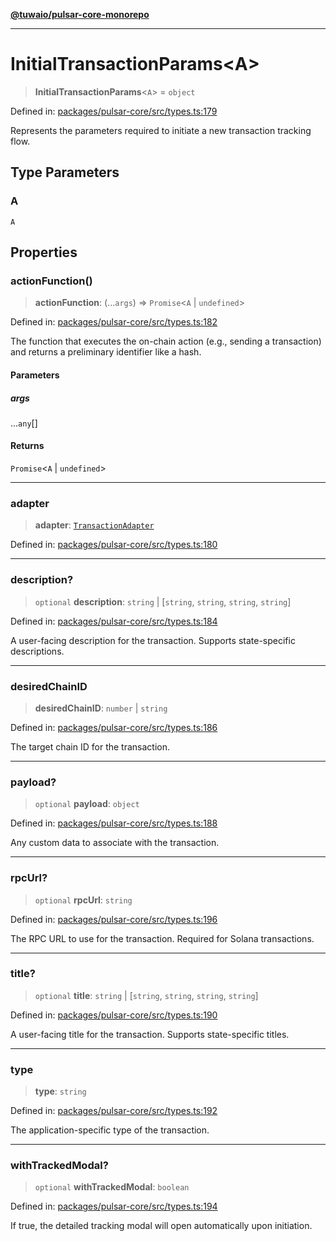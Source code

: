 [**@tuwaio/pulsar-core-monorepo**](../../../README.md)

***

# InitialTransactionParams\<A\>

> **InitialTransactionParams**\<`A`\> = `object`

Defined in: [packages/pulsar-core/src/types.ts:179](https://github.com/TuwaIO/pulsar-core/blob/ec5ee833ca939943dee97a8e5938dc68d269fd66/packages/pulsar-core/src/types.ts#L179)

Represents the parameters required to initiate a new transaction tracking flow.

## Type Parameters

### A

`A`

## Properties

### actionFunction()

> **actionFunction**: (...`args`) => `Promise`\<`A` \| `undefined`\>

Defined in: [packages/pulsar-core/src/types.ts:182](https://github.com/TuwaIO/pulsar-core/blob/ec5ee833ca939943dee97a8e5938dc68d269fd66/packages/pulsar-core/src/types.ts#L182)

The function that executes the on-chain action (e.g., sending a transaction) and returns a preliminary identifier like a hash.

#### Parameters

##### args

...`any`[]

#### Returns

`Promise`\<`A` \| `undefined`\>

***

### adapter

> **adapter**: [`TransactionAdapter`](../enumerations/TransactionAdapter.md)

Defined in: [packages/pulsar-core/src/types.ts:180](https://github.com/TuwaIO/pulsar-core/blob/ec5ee833ca939943dee97a8e5938dc68d269fd66/packages/pulsar-core/src/types.ts#L180)

***

### description?

> `optional` **description**: `string` \| \[`string`, `string`, `string`, `string`\]

Defined in: [packages/pulsar-core/src/types.ts:184](https://github.com/TuwaIO/pulsar-core/blob/ec5ee833ca939943dee97a8e5938dc68d269fd66/packages/pulsar-core/src/types.ts#L184)

A user-facing description for the transaction. Supports state-specific descriptions.

***

### desiredChainID

> **desiredChainID**: `number` \| `string`

Defined in: [packages/pulsar-core/src/types.ts:186](https://github.com/TuwaIO/pulsar-core/blob/ec5ee833ca939943dee97a8e5938dc68d269fd66/packages/pulsar-core/src/types.ts#L186)

The target chain ID for the transaction.

***

### payload?

> `optional` **payload**: `object`

Defined in: [packages/pulsar-core/src/types.ts:188](https://github.com/TuwaIO/pulsar-core/blob/ec5ee833ca939943dee97a8e5938dc68d269fd66/packages/pulsar-core/src/types.ts#L188)

Any custom data to associate with the transaction.

***

### rpcUrl?

> `optional` **rpcUrl**: `string`

Defined in: [packages/pulsar-core/src/types.ts:196](https://github.com/TuwaIO/pulsar-core/blob/ec5ee833ca939943dee97a8e5938dc68d269fd66/packages/pulsar-core/src/types.ts#L196)

The RPC URL to use for the transaction. Required for Solana transactions.

***

### title?

> `optional` **title**: `string` \| \[`string`, `string`, `string`, `string`\]

Defined in: [packages/pulsar-core/src/types.ts:190](https://github.com/TuwaIO/pulsar-core/blob/ec5ee833ca939943dee97a8e5938dc68d269fd66/packages/pulsar-core/src/types.ts#L190)

A user-facing title for the transaction. Supports state-specific titles.

***

### type

> **type**: `string`

Defined in: [packages/pulsar-core/src/types.ts:192](https://github.com/TuwaIO/pulsar-core/blob/ec5ee833ca939943dee97a8e5938dc68d269fd66/packages/pulsar-core/src/types.ts#L192)

The application-specific type of the transaction.

***

### withTrackedModal?

> `optional` **withTrackedModal**: `boolean`

Defined in: [packages/pulsar-core/src/types.ts:194](https://github.com/TuwaIO/pulsar-core/blob/ec5ee833ca939943dee97a8e5938dc68d269fd66/packages/pulsar-core/src/types.ts#L194)

If true, the detailed tracking modal will open automatically upon initiation.
